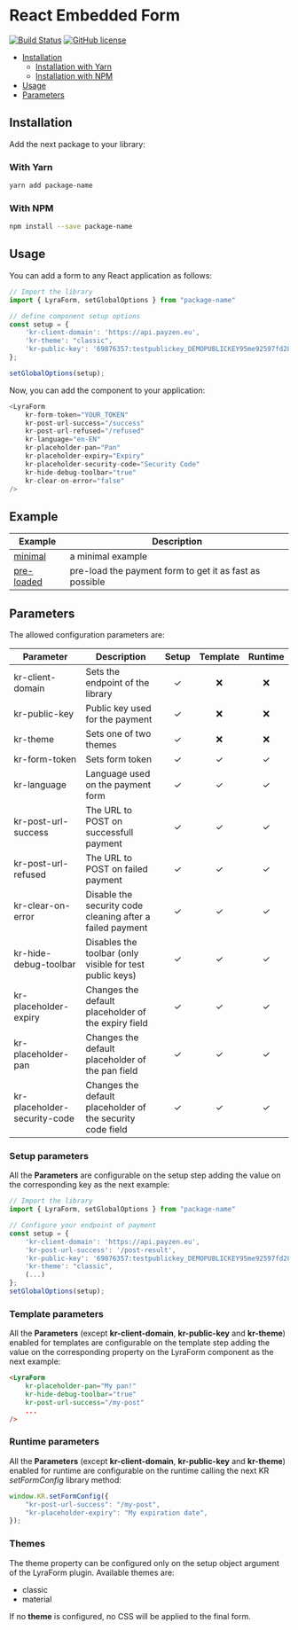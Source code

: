 # React Embedded Form

[![Build Status](https://travis-ci.org/PureBilling/react-embedded-form.svg?branch=develop)](https://travis-ci.org/PureBilling/react-embedded-form)
[![GitHub license](https://img.shields.io/github/license/Naereen/StrapDown.js.svg)](https://github.com/PureBilling/react-embedded-form/blob/master/LICENSE)

- [Installation](#installation)
    - [Installation with Yarn](#with-yarn)
    - [Installation with NPM](#with-npm)
- [Usage](#usage)
- [Parameters](#parameters)


## Installation

Add the next package to your library:

### With Yarn

```bash
yarn add package-name
```

### With NPM

```bash
npm install --save package-name
```

## Usage

You can add a form to any React application as follows:

```javascript
// Import the library
import { LyraForm, setGlobalOptions } from "package-name"

// define component setup options
const setup = {
    'kr-client-domain': 'https://api.payzen.eu',
    'kr-theme': "classic",
    'kr-public-key': '69876357:testpublickey_DEMOPUBLICKEY95me92597fd28tGD4r5'
};

setGlobalOptions(setup);
```

Now, you can add the component to your application:

```javascript
<LyraForm
    kr-form-token="YOUR_TOKEN"
    kr-post-url-success="/success"
    kr-post-url-refused="/refused"
    kr-language="en-EN"
    kr-placeholder-pan="Pan"
    kr-placeholder-expiry="Expiry"
    kr-placeholder-security-code="Security Code"
    kr-hide-debug-toolbar="true"
    kr-clear-on-error="false"
/>
```

## Example

Example                              | Description
------------------------------------ | ---------------------------------------------------
[minimal](examples/minimal)          | a minimal example
[pre-loaded](examples/pre-loaded)    | pre-load the payment form to get it as fast as possible

## Parameters

The allowed configuration parameters are:

Parameter                            | Description                                                  | Setup    | Template  | Runtime  |
-------------------------------------|--------------------------------------------------------------|:--------:|:---------:|:--------:|
kr-client-domain                     | Sets the endpoint of the library                             | &#10003; | &#10060;  | &#10060; |
kr-public-key                        | Public key used for the payment                              | &#10003; | &#10060;  | &#10060; |
kr-theme                             | Sets one of two themes                                       | &#10003; | &#10060;  | &#10060; |
kr-form-token                        | Sets form token                                              | &#10003; | &#10003;  | &#10003; |
kr-language                          | Language used on the payment form                            | &#10003; | &#10003;  | &#10003; |
kr-post-url-success                  | The URL to POST on successfull payment                       | &#10003; | &#10003;  | &#10003; |
kr-post-url-refused                  | The URL to POST on failed payment                            | &#10003; | &#10003;  | &#10003; |
kr-clear-on-error                    | Disable the security code cleaning after a failed payment    | &#10003; | &#10003;  | &#10003; |
kr-hide-debug-toolbar                | Disables the toolbar (only visible for test public keys)     | &#10003; | &#10003;  | &#10003; |
kr-placeholder-expiry                | Changes the default placeholder of the expiry field          | &#10003; | &#10003;  | &#10003; |
kr-placeholder-pan                   | Changes the default placeholder of the pan field             | &#10003; | &#10003;  | &#10003; |
kr-placeholder-security-code         | Changes the default placeholder of the security code field   | &#10003; | &#10003;  | &#10003; |

### Setup parameters

All the **Parameters** are configurable on the setup step adding the value on the corresponding key as the next example:

```javascript
// Import the library
import { LyraForm, setGlobalOptions } from "package-name"

// Configure your endpoint of payment
const setup = {
    'kr-client-domain': 'https://api.payzen.eu',
    'kr-post-url-success': '/post-result',
    'kr-public-key': '69876357:testpublickey_DEMOPUBLICKEY95me92597fd28tGD4r5',
    'kr-theme': "classic",
    (...)
};
setGlobalOptions(setup);
```

### Template parameters

All the **Parameters** (except **kr-client-domain**, **kr-public-key** and **kr-theme**) enabled for templates are configurable on the template step adding the value on the corresponding property on the LyraForm component as the next example:

```html
<LyraForm
    kr-placeholder-pan="My pan!"
    kr-hide-debug-toolbar="true"
    kr-post-url-success="/my-post"
    ...
/>
```

### Runtime parameters

All the **Parameters** (except **kr-client-domain**, **kr-public-key** and **kr-theme**) enabled for runtime are configurable on the runtime calling the next KR *setFormConfig*
library method:

```javascript
window.KR.setFormConfig({
    "kr-post-url-success": "/my-post",
    "kr-placeholder-expiry": "My expiration date",
});
```

### Themes

The theme property can be configured only on the setup object argument of the
LyraForm plugin. Available themes are:

- classic
- material

If no **theme** is configured, no CSS will be applied to the final form.
